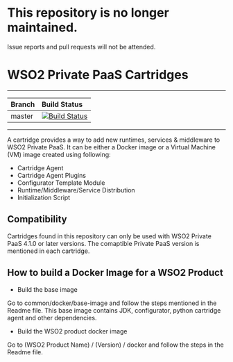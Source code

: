 # This repository is no longer maintained.

Issue reports and pull requests will not be attended.

# WSO2 Private PaaS Cartridges

---
|  Branch | Build Status |
| :------ |:------------ | 
| master  | [![Build Status](https://wso2.org/jenkins/buildStatus/icon?job=private-paas-cartridges)](https://wso2.org/jenkins/job/private-paas-cartridges/) |
---

A cartridge provides a way to add new runtimes, services & middleware to WSO2 Private PaaS. It can be either a Docker image
or a Virtual Machine (VM) image created using following:

   - Cartridge Agent
   - Cartridge Agent Plugins
   - Configurator Template Module 
   - Runtime/Middleware/Service Distribution
   - Initialization Script

## Compatibility

Cartridges found in this repository can only be used with WSO2 Private PaaS 4.1.0 or later versions. The comaptible Private PaaS version is mentioned in each cartridge.

## How to build a Docker Image for a WSO2 Product

- Build the base image

Go to common/docker/base-image and follow the steps mentioned in the Readme file. 
This base image contains JDK, configurator, python cartridge agent and other dependencies.

- Build the WSO2 product docker image

Go to (WSO2 Product Name) / (Version) / docker and follow the steps in the Readme file.


